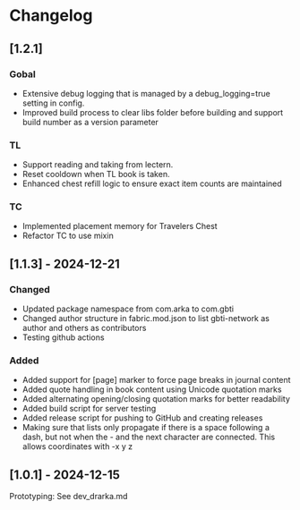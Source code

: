 # Changelog

## [1.2.1]

### Gobal

- Extensive debug logging that is managed by a debug_logging=true setting in config.
- Improved build process to clear libs folder before building and support build number as a version parameter

### TL 

- Support reading and taking from lectern.
- Reset cooldown when TL book is taken.
- Enhanced chest refill logic to ensure exact item counts are maintained


### TC
- Implemented placement memory for Travelers Chest
- Refactor TC to use mixin

## [1.1.3] - 2024-12-21

### Changed 
- Updated package namespace from com.arka to com.gbti
- Changed author structure in fabric.mod.json to list gbti-network as author and others as contributors
- Testing github actions

### Added
- Added support for [page] marker to force page breaks in journal content
- Added quote handling in book content using Unicode quotation marks
- Added alternating opening/closing quotation marks for better readability
- Added build script for server testing
- Added release script for pushing to GitHub and creating releases
- Making sure that lists only propagate if there is a space following a dash, but not when the - and the next character are connected. This allows coordinates with -x y z

## [1.0.1] - 2024-12-15

Prototyping: See dev_drarka.md